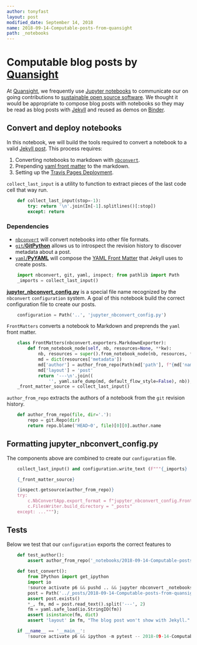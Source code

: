 ```yaml
---
author: tonyfast
layout: post
modified_date: September 14, 2018
name: 2018-09-14-Computable-posts-from-quansight
path: _notebooks
---
```


# Computable blog posts by [Quansight](https://www.quansight.com/)

At [Quansight](https://www.quansight.com/), we frequently use [Jupyter notebooks](jupyter.org) to communicate our on going contributions to [sustainable open source software](https://www.quansight.com/sos-partnership).  We thought it would be appropriate to compose blog posts with notebooks so they may be read as blog posts with [Jekyll](https://jekyllrb.com) and reused as demos on [Binder](https://mybinder.org/).

## Convert and deploy notebooks

In this notebook, we will build the tools required to convert a notebook to a valid [Jekyll post](https://jekyllrb.com/docs/posts/).  This process requires:
    
1. Converting notebooks to markdown with [`nbconvert`](http://nbconvert.readthedocs.io/).
2. Prepending [yaml front matter](https://jekyllrb.com/docs/front-matter/) to the markdown.
3. Setting up the [Travis Pages Deployment](https://docs.travis-ci.com/user/deployment/pages/).

`collect_last_input` is a utility to function to extract pieces of the last code cell that way run.


```python
    def collect_last_input(stop=-1):
        try: return '\n'.join(In[-1].splitlines()[:stop])
        except: return 
```

### Dependencies

* [`nbconvert`](http://nbconvert.readthedocs.io/) will convert notebooks into other file formats.
* [`git`/__GitPython__](https://gitpython.readthedocs.io/en/stable/) allows us to introspect the revision history to discover metadata about a post.
* [`yaml`/__PyYAML__](https://pyyaml.org/) will compose the [YAML Front Matter](https://jekyllrb.com/docs/front-matter/) that Jekyll uses to create posts.


```python
    import nbconvert, git, yaml, inspect; from pathlib import Path
    _imports = collect_last_input()
```

[__jupyter_nbconvert_config.py__](https://nbconvert.readthedocs.io/en/latest/config_options.html) is a special file name recognized by the `nbconvert` `configuration` system.  A goal of this notebook build the correct configuration file to create our posts.


```python
    configuration = Path('..', 'jupyter_nbconvert_config.py')
```

`FrontMatters` converts a notebook to Markdown and preprends the `yaml` front matter.


```python
    class FrontMatters(nbconvert.exporters.MarkdownExporter):
        def from_notebook_node(self, nb, resources=None, **kw):
            nb, resources = super().from_notebook_node(nb, resources, **kw)
            md = dict(resources['metadata'])
            md['author'] = author_from_repo(Path(md['path'], f"{md['name']}.ipynb"))
            md['layout'] = 'post'
            return '---\n'.join((
                '', yaml.safe_dump(md, default_flow_style=False), nb)), resources
    _front_matter_source = collect_last_input()
```

`author_from_repo` extracts the authors of a notebook from the `git` revision history.


```python
    def author_from_repo(file, dir='.'):
        repo = git.Repo(dir)
        return repo.blame('HEAD~0', file)[0][0].author.name
```

## Formatting __jupyter_nbconvert_config.py__

The components above are combined to create our `configuration` file.


```python
    collect_last_input() and configuration.write_text (F"""{_imports}

    {_front_matter_source}

    {inspect.getsource(author_from_repo)}
    try:
        c.NbConvertApp.export_format = f"jupyter_nbconvert_config.FrontMatters"
        c.FilesWriter.build_directory = "_posts"
    except: ...""");
```

## Tests

Below we test that our `configuration` exports the correct features to 


```python
    def test_author():
        assert author_from_repo('_notebooks/2018-09-14-Computable-posts-from-quansight.ipynb', dir='..') == 'Tony Fast'
        
    def test_convert():
        from IPython import get_ipython
        import io
        !source activate p6 && pushd .. && jupyter nbconvert _notebooks/2018-09-14-Computable-posts-from-quansight.ipynb
        post = Path('../_posts/2018-09-14-Computable-posts-from-quansight.md')
        assert post.exists()
        *_, fm, md = post.read_text().split('---', 2)
        fm = yaml.safe_load(io.StringIO(fm))
        assert isinstance(fm, dict)
        assert 'layout' in fm, "The blog post won't show with Jekyll."

    if __name__ == '__main__':
        !source activate p6 && ipython -m pytest -- 2018-09-14-Computable-posts-from-quansight.ipynb
```


```python

```


```python

```
